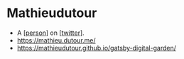 # Mathieudutour

 - A [[person]] on [[twitter]].
 - https://mathieu.dutour.me/
 - https://mathieudutour.github.io/gatsby-digital-garden/


[//begin]: # "Autogenerated link references for markdown compatibility"
[person]: person.md "Person"
[twitter]: twitter.md "Twitter"
[//end]: # "Autogenerated link references"